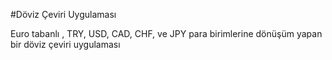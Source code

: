 #Döviz Çeviri Uygulaması

Euro tabanlı , TRY, USD, CAD, CHF, ve JPY para birimlerine dönüşüm yapan bir döviz çeviri uygulaması
